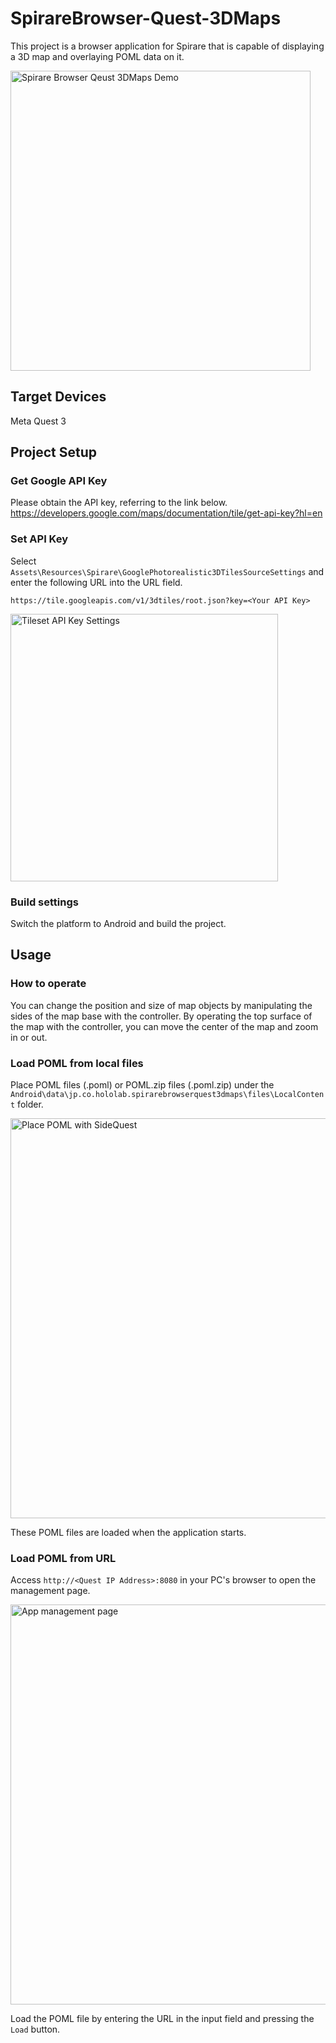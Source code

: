 # SpirareBrowser-Quest-3DMaps

This project is a browser application for Spirare that is capable of displaying a 3D map and overlaying POML data on it.

<img width="480" alt="Spirare Browser Qeust 3DMaps Demo" src="https://github.com/HoloLabInc/ProjectSpirare-for-Unity/assets/4415085/c65bafcd-2058-4510-9d19-7f239d6c9f76">

## Target Devices

Meta Quest 3

## Project Setup

### Get Google API Key

Please obtain the API key, referring to the link below.  
https://developers.google.com/maps/documentation/tile/get-api-key?hl=en

### Set API Key

Select `Assets\Resources\Spirare\GooglePhotorealistic3DTilesSourceSettings` and enter the following URL into the URL field.

`https://tile.googleapis.com/v1/3dtiles/root.json?key=<Your API Key>`

<img width="428" alt="Tileset API Key Settings" src="https://github.com/HoloLabInc/ProjectSpirare-for-Unity/assets/4415085/47df6956-0be4-40c6-8c95-a440e8c2ff21">

### Build settings

Switch the platform to Android and build the project.

## Usage

### How to operate

You can change the position and size of map objects by manipulating the sides of the map base with the controller. By operating the top surface of the map with the controller, you can move the center of the map and zoom in or out.

### Load POML from local files

Place POML files (.poml) or POML.zip files (.poml.zip) under the `Android\data\jp.co.hololab.spirarebrowserquest3dmaps\files\LocalContent` folder.

<img width="640" alt="Place POML with SideQuest" src="https://github.com/HoloLabInc/ProjectSpirare-for-Unity/assets/4415085/c3b19896-9ee6-4077-9b2d-edea28619286">

These POML files are loaded when the application starts.

### Load POML from URL

Access `http://<Quest IP Address>:8080` in your PC's browser to open the management page.

<img width="640" alt="App management page" src="https://github.com/HoloLabInc/ProjectSpirare-for-Unity/assets/4415085/1c2b97a3-fb65-4256-b950-124c5e2dc7a0">

Load the POML file by entering the URL in the input field and pressing the `Load` button.
